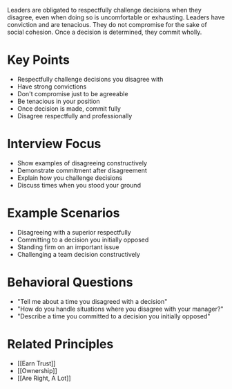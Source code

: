 Leaders are obligated to respectfully challenge decisions when they disagree, even when doing so is uncomfortable or exhausting. Leaders have conviction and are tenacious. They do not compromise for the sake of social cohesion. Once a decision is determined, they commit wholly.

# Key Points

- Respectfully challenge decisions you disagree with
- Have strong convictions
- Don't compromise just to be agreeable
- Be tenacious in your position
- Once decision is made, commit fully
- Disagree respectfully and professionally

# Interview Focus

- Show examples of disagreeing constructively
- Demonstrate commitment after disagreement
- Explain how you challenge decisions
- Discuss times when you stood your ground

# Example Scenarios

- Disagreeing with a superior respectfully
- Committing to a decision you initially opposed
- Standing firm on an important issue
- Challenging a team decision constructively

# Behavioral Questions

- "Tell me about a time you disagreed with a decision"
- "How do you handle situations where you disagree with your manager?"
- "Describe a time you committed to a decision you initially opposed"

# Related Principles

- [[Earn Trust]]
- [[Ownership]]
- [[Are Right, A Lot]]

